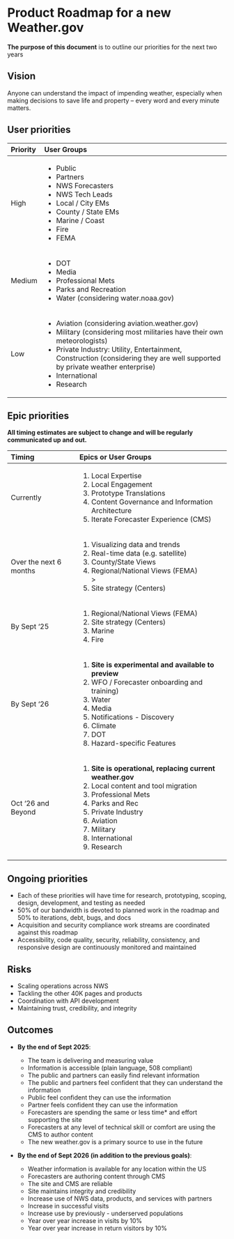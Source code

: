 # Product Roadmap for a new Weather.gov
**The purpose of this document** is to outline our priorities for the next two years

## Vision
Anyone can understand the impact of impending weather, especially when making decisions to save life and property – every word and every minute matters.

## User priorities
| Priority | User Groups |
| :----------- | :-------------|
| High | <ul><li>Public</li><li>Partners</li><li>NWS Forecasters</li><li>NWS Tech Leads</li><li>Local / City EMs</li><li>County / State EMs</li><li>Marine / Coast</li><li>Fire</li><li>FEMA</li></ul> |
| Medium | <ul><li>DOT</li><li>Media</li><li>Professional Mets</li><li>Parks and Recreation</li><li>Water (considering water.noaa.gov)</li></ul> |
| Low | <ul><li>Aviation (considering aviation.weather.gov)</li><li>Military (considering most militaries have their own meteorologists)</li><li>Private Industry: Utility, Entertainment, Construction (considering they are well supported by private weather enterprise)</li><li>International</li><li>Research</li></ul> |


## Epic priorities
**All timing estimates are subject to change and will be regularly communicated up and out.**

| Timing | Epics or User Groups|
| :----------- | :-------------|
| Currently | <ol><li>Local Expertise</li><li>Local Engagement</li><li>Prototype Translations</li><li>Content Governance and Information Architecture</li><li>Iterate Forecaster Experience (CMS)</li></ol> |
| Over the next 6 months | <ol><li>Visualizing data and trends</li><li>Real-time data (e.g. satellite)</li><li>County/State Views</li><li>Regional/National Views (FEMA)</li>><li>Site strategy (Centers)</li></ol> |
| By Sept ‘25 | <ol><li>Regional/National Views (FEMA)</li><li>Site strategy (Centers)</li><li>Marine</li><li>Fire</li></ol> |
| By Sept ‘26 | <ol><li>**Site is experimental and available to preview**</li><li>WFO / Forecaster onboarding and training)</li><li>Water</li><li>Media</li><li>Notifications - Discovery</li><li>Climate</li><li>DOT</li><li>Hazard-specific Features</li></ol> |
| Oct ‘26 and Beyond | <ol><li>**Site is operational, replacing current weather.gov**</li><li>Local content and tool migration</li><li>Professional Mets</li><li>Parks and Rec</li><li>Private Industry</li><li>Aviation</li><li>Military</li><li>International</li><li>Research</li></ol> |

## Ongoing priorities

- Each of these priorities will have time for research, prototyping, scoping, design, development, and testing as needed
- 50% of our bandwidth is devoted to planned work in the roadmap and 50% to iterations, debt, bugs, and docs
- Acquisition and security compliance work streams are coordinated against this roadmap
- Accessibility, code quality, security, reliability, consistency, and responsive design are continuously monitored and maintained


## Risks

- Scaling operations across NWS
- Tackling the other 40K pages and products
- Coordination with API development
- Maintaining trust, credibility, and integrity

## Outcomes
- **By the end of Sept 2025**:
  - The team is delivering and measuring value
  - Information is accessible (plain language, 508 compliant)
  - The public and partners can easily find relevant information
  - The public and partners feel confident that they can understand the information
  - Public feel confident they can use the information
  - Partner feels confident they can use the information
  - Forecasters are spending the same or less time* and effort supporting the site
  - Forecasters at any level of technical skill or comfort are using the CMS to author content
  - The new weather.gov is a primary source to use in the future
 
- **By the end of Sept 2026 (in addition to the previous goals)**:
  - Weather information is available for any location within the US
  - Forecasters are authoring content through CMS
  - The site and CMS are reliable
  - Site maintains integrity and credibility
  - Increase use of NWS data, products, and services with partners
  - Increase in successful visits
  - Increase use by previously - underserved populations
  - Year over year increase in visits by 10% 
  - Year over year increase in return visitors by 10%
